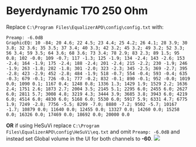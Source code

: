# Beyerdynamic T70 250 Ohm
Replace `C:\Program Files\EqualizerAPO\config\config.txt` with:
```
Preamp: -6.0dB
GraphicEQ: 10 -84; 20 4.6; 22 4.5; 23 4.4; 25 4.2; 26 4.1; 28 3.9; 30 3.8; 32 3.6; 35 3.5; 37 3.4; 40 3.3; 42 3.2; 45 3.2; 49 3.2; 52 3.3; 56 3.4; 59 3.5; 64 3.6; 68 3.6; 73 3.4; 78 2.9; 83 2.3; 89 1.5; 95 0.8; 102 -0.0; 109 -0.7; 117 -1.3; 125 -1.9; 134 -2.4; 143 -2.6; 153 -2.4; 164 -1.9; 175 -2.4; 188 -2.4; 201 -2.4; 215 -2.2; 230 -1.9; 246 -1.9; 263 -1.8; 282 -1.8; 301 -2.0; 323 -2.3; 345 -2.5; 369 -2.7; 395 -2.8; 423 -2.9; 452 -2.8; 484 -1.9; 518 -0.7; 554 -0.4; 593 -0.4; 635 -0.3; 679 -0.1; 726 -0.1; 777 -0.2; 832 -0.1; 890 -0.1; 952 -0.0; 1019 0.0; 1090 0.1; 1167 0.4; 1248 0.8; 1336 1.3; 1429 1.9; 1529 2.2; 1636 2.4; 1751 2.6; 1873 2.7; 2004 3.5; 2145 5.1; 2295 6.0; 2455 6.0; 2627 6.0; 2811 5.7; 3008 4.8; 3219 4.3; 3444 3.9; 3685 3.8; 3943 6.0; 4219 6.0; 4514 6.0; 4830 6.0; 5168 6.0; 5530 6.0; 5917 5.9; 6331 4.7; 6775 1.9; 7249 -2.8; 7756 -5.5; 8299 -7.0; 8880 -7.2; 9502 -5.7; 10167 -1.7; 10879 0.0; 11640 0.0; 12455 0.0; 13327 0.0; 14260 0.0; 15258 0.0; 16326 0.0; 17469 0.0; 18692 0.0; 20000 0.0
```
**OR** if using HeSuVi replace `C:\Program Files\EqualizerAPO\config\HeSuVi\eq.txt` and omit `Preamp: -6.0dB` and instead set Global volume in the UI for both channels to **-60**.
![](https://raw.githubusercontent.com/jaakkopasanen/AutoEq/master/results/Headphone.com/innerfidelity/onear/Beyerdynamic%20T70%20250%20Ohm/Beyerdynamic%20T70%20250%20Ohm.png)